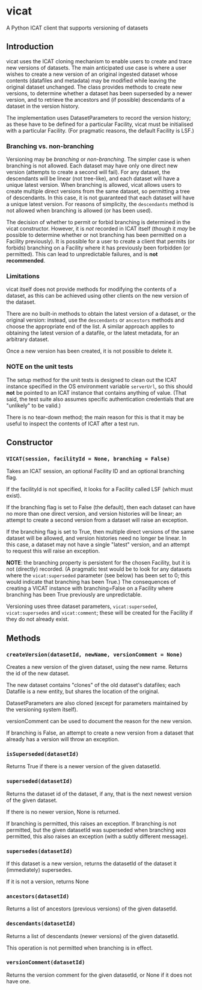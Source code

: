 # vicat
A Python ICAT client that supports versioning of datasets

## Introduction
vicat uses the ICAT cloning mechanism to enable users to create and trace new versions of datasets.
The main anticipated use case is where a user wishes to create a new version of an original ingested dataset
whose contents (datafiles and metadata) may be modified while leaving the original dataset unchanged.
The class provides methods to create new versions, to determine whether a dataset has been superseded by
a newer version, and to retrieve the ancestors and (if possible) descendants of a dataset in the version
history.

The implementation uses DatasetParameters to record the version history; as these have to be defined for
a particular Facility, vicat must be initialised with a particular Facility.
(For pragmatic reasons, the default Facility is LSF.)

### Branching vs. non-branching
Versioning may be *branching* or *non-branching*. 
The simpler case is when branching is not allowed. Each dataset may have only one direct new version
(attempts to create a second will fail). For any dataset, the descendants will be linear (not tree-like),
and each dataset will have a unique latest version.
When branching is allowed, vicat allows users
to create multiple direct versions from the same dataset, so permitting a tree of descendants. In this case,
it is not guaranteed that each dataset will have a unique latest version. For reasons of simplicity, the
`descendants` method is not allowed when branching is allowed (or has been used).

The decision of whether to permit or forbid branching is determined in the vicat constructor. However, it is
*not* recorded in ICAT itself (though it *may* be possible to determine whether or not branching has been
permitted on a Facility previously). It is possible for a user to create a client that permits (or forbids)
branching on a Facility where it has previously been forbidden (or permitted). This can lead to unpredictable
failures, and is **not recommended**. 

### Limitations
vicat itself does not provide methods for modifying the contents of a dataset, as this can be achieved 
using other clients on the new version of the dataset.

There are no built-in methods to obtain the latest version of a dataset, or the original version: instead, use the `descendants`
or `ancestors` methods and choose the appropriate end of the list. A similar approach applies to obtaining the latest
version of a datafile, or the latest metadata, for an arbitrary dataset.

Once a new version has been created, it is not possible to delete it.

### NOTE on the unit tests
The setup method for the unit tests is designed to clean out the ICAT instance specified in the OS environment variable
`serverUrl`, so this should **not** be pointed to an ICAT instance that contains anything of value. (That said, the test
suite also assumes specific authentication credentials that are "unlikely" to be valid.)

There is no tear-down method; the main reason for this is that it may be useful to inspect the contents of ICAT after a test run.

## Constructor

### `VICAT(session, facilityId = None, branching = False)`

Takes an ICAT session, an optional Facility ID and an optional branching flag.

If the facilityId is not specified, it looks for a Facility called LSF
(which must exist).

If the branching flag is set to False (the default), then each dataset can have
no more than one direct version, and version histories will be linear;
an attempt to create a second version from a dataset will raise an exception.

If the branching flag is set to True, then multiple direct versions of the same
dataset will be allowed, and version histories need no longer be linear. In this
case, a dataset may not have a single "latest" version, and an attempt to request
this will raise an exception.

**NOTE**: the branching property is persistent for the chosen Facility,
but it is not (directly) recorded. (A pragmatic test would be to look
for any datasets where the `vicat:superseded` parameter (see below)
has been set to 0; this would indicate that branching has been True.)
The consequences of creating a VICAT instance with branching=False on
a Facility where branching has been True previously are unpredictable.

Versioning uses three dataset parameters, `vicat:superseded`,
`vicat:supersedes` and `vicat:comment`; these will be created for the
Facility if they do not already exist.

## Methods

### `createVersion(datasetId, newName, versionComment = None)`

Creates a new version of the given dataset, using the new name. Returns the id of the new dataset.

The new dataset contains "clones" of the old dataset's datafiles;
each Datafile is a new entity, but shares the location of the original.

DatasetParameters are also cloned (except for parameters maintained by
the versioning system itself).

versionComment can be used to document the reason for the new version.

If branching is False, an attempt to create a new version from a dataset
that already has a version will throw an exception.

### `isSuperseded(datasetId)`

Returns True if there is a newer version of the given datasetId.


### `superseded(datasetId)`

Returns the dataset id of the dataset, if any, that is the next newest
version of the given dataset.

If there is no newer version, None is returned.

If branching is permitted, this raises an exception.
If branching is not permitted, but the given datasetId was superseded when
branching *was* permitted, this also raises an exception (with a subtly different message).


### `supersedes(datasetId)`

If this dataset is a new version, returns the datasetId of the dataset
it (immediately) supersedes.

If it is not a version, returns None


### `ancestors(datasetId)`

Returns a list of ancestors (previous versions) of the given datasetId.


### `descendants(datasetId)`

Returns a list of descendants (newer versions) of the given datasetId.

This operation is not permitted when branching is in effect.


### `versionComment(datasetId)`

Returns the version comment for the given datasetId, or None if it does not have one.

